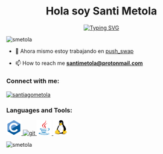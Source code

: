 <h1 align="center">Hola soy Santi Metola</h1>
<div align="center">
  
[![Typing SVG](https://readme-typing-svg.demolab.com?font=Fira+Code&pause=948&center=true&vCenter=true&random=false&width=444&lines=Programador+autodidacta;Estudiando+en+42Madrid;Apasionado+por+la+tecnología%F0%9F%8C%B6%EF%B8%8F)](https://git.io/typing-svg)

</div>

<p align="left"> <img src="https://komarev.com/ghpvc/?username=smetola&label=Profile%20views&color=0e75b6&style=flat" alt="smetola" /> </p>

- 🔭 Ahora mismo estoy trabajando en [push_swap](https://github.com/smetola/push_swap)

- 📫 How to reach me **santimetola@protonmail.com**

<h3 align="left">Connect with me:</h3>
<p align="left">
<a href="https://linkedin.com/in/santiagometola" target="blank"><img align="center" src="https://raw.githubusercontent.com/rahuldkjain/github-profile-readme-generator/master/src/images/icons/Social/linked-in-alt.svg" alt="santiagometola" height="30" width="40" /></a>
</p>

<h3 align="left">Languages and Tools:</h3>
<p align="left"> <a href="https://www.cprogramming.com/" target="_blank" rel="noreferrer"> <img src="https://raw.githubusercontent.com/devicons/devicon/master/icons/c/c-original.svg" alt="c" width="40" height="40"/> </a> <a href="https://git-scm.com/" target="_blank" rel="noreferrer"> <img src="https://www.vectorlogo.zone/logos/git-scm/git-scm-icon.svg" alt="git" width="40" height="40"/> </a> <a href="https://www.java.com" target="_blank" rel="noreferrer"> <img src="https://raw.githubusercontent.com/devicons/devicon/master/icons/java/java-original.svg" alt="java" width="40" height="40"/> </a> <a href="https://www.linux.org/" target="_blank" rel="noreferrer"> <img src="https://raw.githubusercontent.com/devicons/devicon/master/icons/linux/linux-original.svg" alt="linux" width="40" height="40"/> </a> </p>

<p><img align="left" src="https://github-readme-stats.vercel.app/api/top-langs?username=smetola&show_icons=true&locale=en&layout=compact" alt="smetola" /></p>
